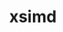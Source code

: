 ---
title: "xsimd"
layout: cache
categories: [package, develop]
meta: {"compilers": ["gcc@11.4.0"], "num_specs": 5, "num_specs_by_stack": {"hep": 5, "root": 5}, "oss": ["ubuntu22.04"], "platforms": ["linux"], "stacks": ["hep", "root"], "targets": ["x86_64_v3"], "versions": ["13.1.0"]}
spec_details: [{"compiler": "gcc@11.4.0", "hash": "gt3trepiht3hlnn4w4j7uozjxxnlpcw7", "os": "ubuntu22.04", "platform": "linux", "size": "-", "stacks": ["hep", "root"], "target": "x86_64_v3", "variants": ["build_system=cmake", "build_type=Release", "generator=make", "~ipo"], "versions": ["13.1.0"]}, {"compiler": "gcc@11.4.0", "hash": "mz6clohwlstgbkuodap6iib6gl533sbp", "os": "ubuntu22.04", "platform": "linux", "size": "-", "stacks": ["hep", "root"], "target": "x86_64_v3", "variants": ["build_system=cmake", "build_type=Release", "generator=make", "~ipo"], "versions": ["13.1.0"]}, {"compiler": "gcc@11.4.0", "hash": "p3cwggewamqv3445pwpvropqrdbbd7dc", "os": "ubuntu22.04", "platform": "linux", "size": "-", "stacks": ["hep", "root"], "target": "x86_64_v3", "variants": ["build_system=cmake", "build_type=Release", "generator=make", "~ipo"], "versions": ["13.1.0"]}, {"compiler": "gcc@11.4.0", "hash": "vklivxpw4np7nlbf2qa7ip565zsolk76", "os": "ubuntu22.04", "platform": "linux", "size": "-", "stacks": ["hep", "root"], "target": "x86_64_v3", "variants": ["build_system=cmake", "build_type=Release", "generator=make", "~ipo"], "versions": ["13.1.0"]}, {"compiler": "gcc@11.4.0", "hash": "zpjezblpa5uetazyqwyzkbcyend5vxjq", "os": "ubuntu22.04", "platform": "linux", "size": "-", "stacks": ["hep", "root"], "target": "x86_64_v3", "variants": ["build_system=cmake", "build_type=Release", "generator=make", "~ipo"], "versions": ["13.1.0"]}]
---